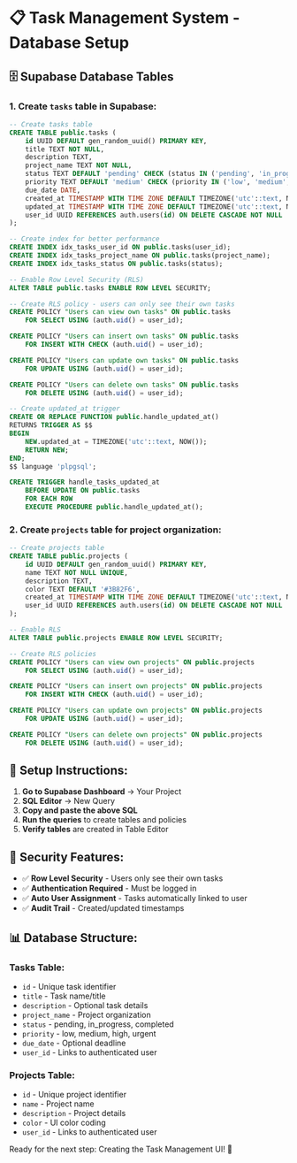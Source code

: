 # 📋 Task Management System - Database Setup

## 🗄️ **Supabase Database Tables**

### **1. Create `tasks` table in Supabase:**

```sql
-- Create tasks table
CREATE TABLE public.tasks (
    id UUID DEFAULT gen_random_uuid() PRIMARY KEY,
    title TEXT NOT NULL,
    description TEXT,
    project_name TEXT NOT NULL,
    status TEXT DEFAULT 'pending' CHECK (status IN ('pending', 'in_progress', 'completed')),
    priority TEXT DEFAULT 'medium' CHECK (priority IN ('low', 'medium', 'high', 'urgent')),
    due_date DATE,
    created_at TIMESTAMP WITH TIME ZONE DEFAULT TIMEZONE('utc'::text, NOW()) NOT NULL,
    updated_at TIMESTAMP WITH TIME ZONE DEFAULT TIMEZONE('utc'::text, NOW()) NOT NULL,
    user_id UUID REFERENCES auth.users(id) ON DELETE CASCADE NOT NULL
);

-- Create index for better performance
CREATE INDEX idx_tasks_user_id ON public.tasks(user_id);
CREATE INDEX idx_tasks_project_name ON public.tasks(project_name);
CREATE INDEX idx_tasks_status ON public.tasks(status);

-- Enable Row Level Security (RLS)
ALTER TABLE public.tasks ENABLE ROW LEVEL SECURITY;

-- Create RLS policy - users can only see their own tasks
CREATE POLICY "Users can view own tasks" ON public.tasks
    FOR SELECT USING (auth.uid() = user_id);

CREATE POLICY "Users can insert own tasks" ON public.tasks
    FOR INSERT WITH CHECK (auth.uid() = user_id);

CREATE POLICY "Users can update own tasks" ON public.tasks
    FOR UPDATE USING (auth.uid() = user_id);

CREATE POLICY "Users can delete own tasks" ON public.tasks
    FOR DELETE USING (auth.uid() = user_id);

-- Create updated_at trigger
CREATE OR REPLACE FUNCTION public.handle_updated_at()
RETURNS TRIGGER AS $$
BEGIN
    NEW.updated_at = TIMEZONE('utc'::text, NOW());
    RETURN NEW;
END;
$$ language 'plpgsql';

CREATE TRIGGER handle_tasks_updated_at
    BEFORE UPDATE ON public.tasks
    FOR EACH ROW
    EXECUTE PROCEDURE public.handle_updated_at();
```

### **2. Create `projects` table for project organization:**

```sql
-- Create projects table
CREATE TABLE public.projects (
    id UUID DEFAULT gen_random_uuid() PRIMARY KEY,
    name TEXT NOT NULL UNIQUE,
    description TEXT,
    color TEXT DEFAULT '#3B82F6',
    created_at TIMESTAMP WITH TIME ZONE DEFAULT TIMEZONE('utc'::text, NOW()) NOT NULL,
    user_id UUID REFERENCES auth.users(id) ON DELETE CASCADE NOT NULL
);

-- Enable RLS
ALTER TABLE public.projects ENABLE ROW LEVEL SECURITY;

-- Create RLS policies
CREATE POLICY "Users can view own projects" ON public.projects
    FOR SELECT USING (auth.uid() = user_id);

CREATE POLICY "Users can insert own projects" ON public.projects
    FOR INSERT WITH CHECK (auth.uid() = user_id);

CREATE POLICY "Users can update own projects" ON public.projects
    FOR UPDATE USING (auth.uid() = user_id);

CREATE POLICY "Users can delete own projects" ON public.projects
    FOR DELETE USING (auth.uid() = user_id);
```

## 🚀 **Setup Instructions:**

1. **Go to Supabase Dashboard** → Your Project
2. **SQL Editor** → New Query
3. **Copy and paste the above SQL** 
4. **Run the queries** to create tables and policies
5. **Verify tables** are created in Table Editor

## 🔐 **Security Features:**
- ✅ **Row Level Security** - Users only see their own tasks
- ✅ **Authentication Required** - Must be logged in
- ✅ **Auto User Assignment** - Tasks automatically linked to user
- ✅ **Audit Trail** - Created/updated timestamps

## 📊 **Database Structure:**

### **Tasks Table:**
- `id` - Unique task identifier
- `title` - Task name/title
- `description` - Optional task details
- `project_name` - Project organization
- `status` - pending, in_progress, completed
- `priority` - low, medium, high, urgent
- `due_date` - Optional deadline
- `user_id` - Links to authenticated user

### **Projects Table:**
- `id` - Unique project identifier  
- `name` - Project name
- `description` - Project details
- `color` - UI color coding
- `user_id` - Links to authenticated user

Ready for the next step: Creating the Task Management UI! 🎯
